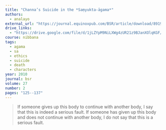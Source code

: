 ```yaml
---
title: "Channa’s Suicide in the *Saṃyukta-āgama*"
authors:
  - analayo
external_url: "https://journal.equinoxpub.com/BSR/article/download/8919/10377"
drive_links:
  - "https://drive.google.com/file/d/1jLZYpM9NiLXWg4zUR21z9BJanXOlqKGF/view?usp=drivesdk"
course: nibbana
tags:
  - agama
  - sa
  - ethics
  - suicide
  - death
  - characters
year: 2010
journal: bsr
volume: 27
number: 2
pages: "125--137"
---
```


> If someone gives up this body to continue with another body, I say that this is indeed a serious fault. If someone has given up this body and does not continue with another body, I do not say that this is a serious fault.

